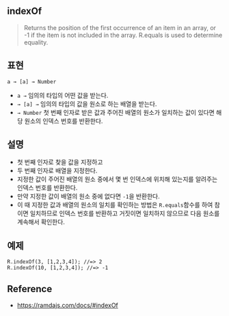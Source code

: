 ## indexOf
> Returns the position of the first occurrence of an item in an array, or -1 if the item is not included in the array. R.equals is used to determine equality.

## 표현
```
a → [a] → Number
```
- `a →` 임의의 타입의 어떤 값을 받는다.
- `→ [a] →` 임의의 타입의 값을 원소로 하는 배열을 받는다.
- `→ Number` 첫 번째 인자로 받은 값과 주어진 배열의 원소가 일치하는 값이 있다면 해당 원소의 인덱스 번호를 반환한다.

## 설명
- 첫 번째 인자로 찾을 값을 지정하고
- 두 번째 인자로 배열을 지정한다.
- 지정한 값이 주어진 배열의 원소 중에서 몇 번 인덱스에 위치해 있는지를 알려주는 인덱스 번호를 반환한다.
- 만약 지정한 값이 배열의 원소 중에 없다면 `-1`을 반환한다.
- 이 때 지정한 값과 배열의 원소의 일치를 확인하는 방법은 `R.equals`함수를 하여 참이면 일치하므로 인덱스 번호를 반환하고 거짓이면 일치하지 않으므로 다음 원소를 계속해서 확인한다.

## 예제
```
R.indexOf(3, [1,2,3,4]); //=> 2
R.indexOf(10, [1,2,3,4]); //=> -1
```

## Reference
- https://ramdajs.com/docs/#indexOf
